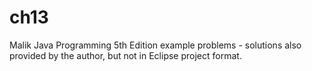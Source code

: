 # ch13
Malik Java Programming 5th Edition example problems - solutions also provided by the author, but not in Eclipse project format.
